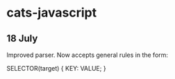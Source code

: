 cats-javascript
===============

18 July
-------

Improved parser. Now accepts general rules in the form:

SELECTOR(target) {
  KEY: VALUE;
}
